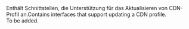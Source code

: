 <Namespace Name="Microsoft.Azure.Management.Cdn.Fluent.CdnProfile.Update">
  <Docs>
    <summary><span data-ttu-id="c5895-101">Enthält Schnittstellen, die Unterstützung für das Aktualisieren von CDN-Profil an.</span><span class="sxs-lookup"><span data-stu-id="c5895-101">Contains interfaces that support updating a CDN profile.</span></span></summary> 
    <remarks>To be added.</remarks>
  </Docs>
</Namespace>
